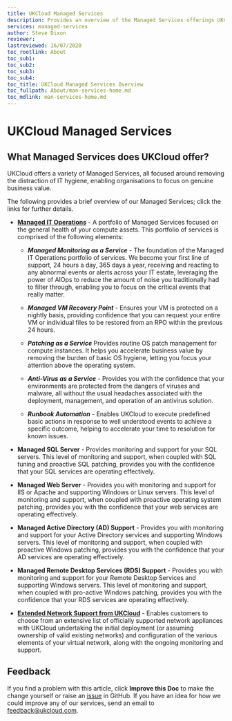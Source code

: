 ```yaml
---
title: UKCloud Managed Services
description: Provides an overview of the Managed Services offerings UKCloud provides
services: managed-services
author: Steve Dixon
reviewer:
lastreviewed: 16/07/2020
toc_rootlink: About
toc_sub1: 
toc_sub2:
toc_sub3:
toc_sub4:
toc_title: UKCloud Managed Services Overview
toc_fullpath: About/man-services-home.md
toc_mdlink: man-services-home.md
---
```


# UKCloud Managed Services

## What Managed Services does UKCloud offer?

UKCloud offers a variety of Managed Services, all focused around removing the distraction of IT hygiene, enabling organisations to focus on genuine business value.

The following provides a brief overview of our Managed Services; click the links for further details.

- [**Managed IT Operations**](man-sd-managed-it-ops.md) - A portfolio of Managed Services focused on the general health of your compute assets. This portfolio of services is comprised of the following elements:

  - ***Managed Monitoring as a Service*** - The foundation of the Managed IT Operations portfolio of services. We become your first line of support, 24 hours a day, 365 days a year, receiving and reacting to any abnormal events or alerts across your IT estate, leveraging the power of AIOps to reduce the amount of noise you traditionally had to filter through, enabling you to focus on the critical events that really matter.

  - ***Managed VM Recovery Point*** - Ensures your VM is protected on a nightly basis, providing confidence that you can request your entire VM or individual files to be restored from an RPO within the previous 24 hours.

  - ***Patching as a Service*** Provides routine OS patch management for compute instances. It helps you accelerate business value by removing the burden of basic OS hygiene, letting you focus your attention above the operating system.

  - ***Anti-Virus as a Service*** - Provides you with the confidence that your environments are protected from the dangers of viruses and malware, all without the usual headaches associated with the deployment, management, and operation of an antivirus solution.

  - ***Runbook Automation*** - Enables UKCloud to execute predefined basic actions in response to well understood events to achieve a specific outcome, helping to accelerate your time to resolution for known issues.

- **Managed SQL Server** - Provides monitoring and support for your SQL servers. This level of monitoring and support, when coupled with SQL tuning and proactive SQL patching, provides you with the confidence that your SQL services are operating effectively.

- **Managed Web Server** - Provides you with monitoring and support for IIS or Apache and supporting Windows or Linux servers. This level of monitoring and support, when coupled with proactive operating system patching, provides you with the confidence that your web services are operating effectively.

- **Managed Active Directory (AD) Support** - Provides you with monitoring and support for your Active Directory services and supporting Windows servers. This level of monitoring and support, when coupled with proactive Windows patching, provides you with the confidence that your AD services are operating effectively.

- **Managed Remote Desktop Services (RDS) Support** - Provides you with monitoring and support for your Remote Desktop Services and supporting Windows servers. This level of monitoring and support, when coupled with pro-active Windows patching, provides you with the confidence that your RDS services are operating effectively.

- [**Extended Network Support from UKCloud**](man-sd-network.md) - Enables customers to choose from an extensive list of officially supported network appliances with UKCloud undertaking the initial deployment (or assuming ownership of valid existing networks) and configuration of the various elements of your virtual network, along with the ongoing monitoring and support.

## Feedback

If you find a problem with this article, click **Improve this Doc** to make the change yourself or raise an [issue](https://github.com/UKCloud/documentation/issues) in GitHub. If you have an idea for how we could improve any of our services, send an email to <feedback@ukcloud.com>.
